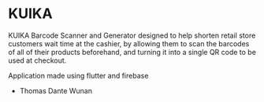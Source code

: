 # KUIKA

KUIKA Barcode Scanner and Generator designed to help shorten retail store customers wait time at the cashier, by allowing them to scan the barcodes of all of their products beforehand, and turning it into a single QR code to be used at checkout.

Application made using flutter and firebase

- Thomas Dante Wunan

